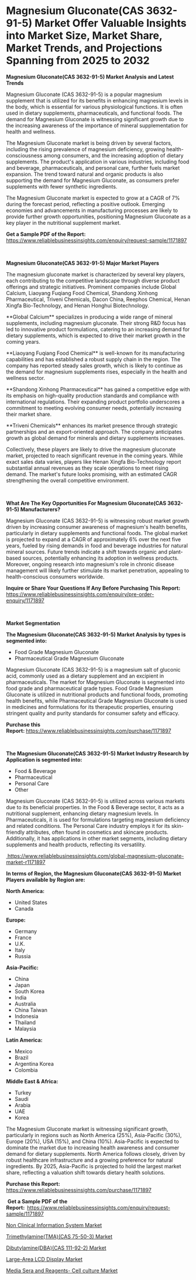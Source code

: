 <p><h1>Magnesium Gluconate(CAS 3632-91-5) Market Offer Valuable Insights into Market Size, Market Share, Market Trends, and Projections Spanning from 2025 to 2032</h1></p><p><strong>Magnesium Gluconate(CAS 3632-91-5) Market Analysis and Latest Trends</strong></p>
<p><p>Magnesium Gluconate (CAS 3632-91-5) is a popular magnesium supplement that is utilized for its benefits in enhancing magnesium levels in the body, which is essential for various physiological functions. It is often used in dietary supplements, pharmaceuticals, and functional foods. The demand for Magnesium Gluconate is witnessing significant growth due to the increasing awareness of the importance of mineral supplementation for health and wellness.</p><p>The Magnesium Gluconate market is being driven by several factors, including the rising prevalence of magnesium deficiency, growing health-consciousness among consumers, and the increasing adoption of dietary supplements. The product's application in various industries, including food and beverage, pharmaceuticals, and personal care, further fuels market expansion. The trend toward natural and organic products is also supporting the demand for Magnesium Gluconate, as consumers prefer supplements with fewer synthetic ingredients.</p><p>The Magnesium Gluconate market is expected to grow at a CAGR of 7% during the forecast period, reflecting a positive outlook. Emerging economies and advancements in manufacturing processes are likely to provide further growth opportunities, positioning Magnesium Gluconate as a key player in the nutritional supplement market.</p></p>
<p><strong>Get a Sample PDF of the Report:&nbsp;</strong> <a href="https://www.reliablebusinessinsights.com/enquiry/request-sample/1171897?utm_campaign=1091&utm_medium=2&utm_source=Github&utm_content=ia&utm_term=02022025&utm_id=magnesium-gluconatecas-3632-91-5">https://www.reliablebusinessinsights.com/enquiry/request-sample/1171897</a></p>
<p>&nbsp;</p>
<p><strong>Magnesium Gluconate(CAS 3632-91-5) Major Market Players</strong></p>
<p><p>The magnesium gluconate market is characterized by several key players, each contributing to the competitive landscape through diverse product offerings and strategic initiatives. Prominent companies include Global Calcium, Liaoyang Fuqiang Food Chemical, Shandong Xinhong Pharmaceutical, Triveni Chemicals, Dacon China, Reephos Chemical, Henan Xingfa Bio-Technology, and Henan Honghui Biotechnology.</p><p>**Global Calcium** specializes in producing a wide range of mineral supplements, including magnesium gluconate. Their strong R&D focus has led to innovative product formulations, catering to an increasing demand for dietary supplements, which is expected to drive their market growth in the coming years.</p><p>**Liaoyang Fuqiang Food Chemical** is well-known for its manufacturing capabilities and has established a robust supply chain in the region. The company has reported steady sales growth, which is likely to continue as the demand for magnesium supplements rises, especially in the health and wellness sector.</p><p>**Shandong Xinhong Pharmaceutical** has gained a competitive edge with its emphasis on high-quality production standards and compliance with international regulations. Their expanding product portfolio underscores a commitment to meeting evolving consumer needs, potentially increasing their market share.</p><p>**Triveni Chemicals** enhances its market presence through strategic partnerships and an export-oriented approach. The company anticipates growth as global demand for minerals and dietary supplements increases.</p><p>Collectively, these players are likely to drive the magnesium gluconate market, projected to reach significant revenue in the coming years. While exact sales data varies, players like Henan Xingfa Bio-Technology report substantial annual revenues as they scale operations to meet rising demand. The market's future looks promising, with an estimated CAGR strengthening the overall competitive environment.</p></p>
<p>&nbsp;</p>
<p><strong>What Are The Key Opportunities For Magnesium Gluconate(CAS 3632-91-5) Manufacturers?</strong></p>
<p><p>Magnesium Gluconate (CAS 3632-91-5) is witnessing robust market growth driven by increasing consumer awareness of magnesium's health benefits, particularly in dietary supplements and functional foods. The global market is projected to expand at a CAGR of approximately 6% over the next five years, fueled by rising demands in food and beverage industries for natural mineral sources. Future trends indicate a shift towards organic and plant-based sources, potentially enhancing its adoption in wellness products. Moreover, ongoing research into magnesium's role in chronic disease management will likely further stimulate its market penetration, appealing to health-conscious consumers worldwide.</p></p>
<p><strong>Inquire or Share Your Questions If Any Before Purchasing This Report:</strong> <a href="https://www.reliablebusinessinsights.com/enquiry/pre-order-enquiry/1171897?utm_campaign=1091&utm_medium=2&utm_source=Github&utm_content=ia&utm_term=02022025&utm_id=magnesium-gluconatecas-3632-91-5">https://www.reliablebusinessinsights.com/enquiry/pre-order-enquiry/1171897</a></p>
<p>&nbsp;</p>
<p><strong>Market Segmentation</strong></p>
<p><strong>The Magnesium Gluconate(CAS 3632-91-5) Market Analysis by types is segmented into:</strong></p>
<p><ul><li>Food Grade Magnesium Gluconate</li><li>Pharmaceutical Grade Magnesium Gluconate</li></ul></p>
<p><p>Magnesium Gluconate (CAS 3632-91-5) is a magnesium salt of gluconic acid, commonly used as a dietary supplement and an excipient in pharmaceuticals. The market for Magnesium Gluconate is segmented into food grade and pharmaceutical grade types. Food Grade Magnesium Gluconate is utilized in nutritional products and functional foods, promoting health benefits, while Pharmaceutical Grade Magnesium Gluconate is used in medicines and formulations for its therapeutic properties, ensuring stringent quality and purity standards for consumer safety and efficacy.</p></p>
<p><strong>Purchase this Report:&nbsp;</strong><a href="https://www.reliablebusinessinsights.com/purchase/1171897?utm_campaign=1091&utm_medium=2&utm_source=Github&utm_content=ia&utm_term=02022025&utm_id=magnesium-gluconatecas-3632-91-5">https://www.reliablebusinessinsights.com/purchase/1171897</a></p>
<p>&nbsp;</p>
<p><strong>The Magnesium Gluconate(CAS 3632-91-5) Market Industry Research by Application is segmented into:</strong></p>
<p><ul><li>Food & Beverage</li><li>Pharmaceutical</li><li>Personal Care</li><li>Other</li></ul></p>
<p><p>Magnesium Gluconate (CAS 3632-91-5) is utilized across various markets due to its beneficial properties. In the Food & Beverage sector, it acts as a nutritional supplement, enhancing dietary magnesium levels. In Pharmaceuticals, it is used for formulations targeting magnesium deficiency and related conditions. The Personal Care industry employs it for its skin-friendly attributes, often found in cosmetics and skincare products. Additionally, it has applications in other market segments, including dietary supplements and health products, reflecting its versatility.</p></p>
<p><a href="https://www.reliablebusinessinsights.com/global-magnesium-gluconate-market-r1171897?utm_campaign=1091&utm_medium=2&utm_source=Github&utm_content=ia&utm_term=02022025&utm_id=magnesium-gluconatecas-3632-91-5">&nbsp;https://www.reliablebusinessinsights.com/global-magnesium-gluconate-market-r1171897</a></p>
<p><strong>In terms of Region, the Magnesium Gluconate(CAS 3632-91-5) Market Players available by Region are:</strong></p>
<p>
    <p> <strong> North America: </strong>
        <ul>
            <li>United States</li>
            <li>Canada</li>
        </ul>
        </p> 
    <p> <strong> Europe: </strong>
        <ul>
            <li>Germany</li>
            <li>France</li>
            <li>U.K.</li>
            <li>Italy</li>
            <li>Russia</li>
        </ul>
        </p> 
    <p> <strong> Asia-Pacific: </strong>
        <ul>
            <li>China</li>
            <li>Japan</li>
            <li>South Korea</li>
            <li>India</li>
            <li>Australia</li>
            <li>China Taiwan</li>
            <li>Indonesia</li>
            <li>Thailand</li>
            <li>Malaysia</li>
        </ul>
        </p> 
    <p> <strong> Latin America: </strong>
        <ul>
            <li>Mexico</li>
            <li>Brazil</li>
            <li>Argentina Korea</li>
            <li>Colombia</li>
        </ul>
        </p> 
    <p> <strong> Middle East & Africa: </strong>
        <ul>
            <li>Turkey</li>
            <li>Saudi</li>
            <li>Arabia</li>
            <li>UAE</li>
            <li>Korea</li>
        </ul>
    </p>
    </p>
<p><p>The Magnesium Gluconate market is witnessing significant growth, particularly in regions such as North America (25%), Asia-Pacific (30%), Europe (20%), USA (15%), and China (10%). Asia-Pacific is expected to dominate the market due to increasing health awareness and consumer demand for dietary supplements. North America follows closely, driven by robust healthcare infrastructure and a growing preference for natural ingredients. By 2025, Asia-Pacific is projected to hold the largest market share, reflecting a valuation shift towards dietary health solutions.</p></p>
<p><strong>Purchase this Report: </strong><a href="https://www.reliablebusinessinsights.com/purchase/1171897?utm_campaign=1091&utm_medium=2&utm_source=Github&utm_content=ia&utm_term=02022025&utm_id=magnesium-gluconatecas-3632-91-5">https://www.reliablebusinessinsights.com/purchase/1171897</a></p>
<p>&nbsp;<strong>Get a Sample PDF of the Report:&nbsp;&nbsp;</strong><a href="https://www.reliablebusinessinsights.com/enquiry/request-sample/1171897?utm_campaign=1091&utm_medium=2&utm_source=Github&utm_content=ia&utm_term=02022025&utm_id=magnesium-gluconatecas-3632-91-5">https://www.reliablebusinessinsights.com/enquiry/request-sample/1171897</a></p>
<p><strong></strong></p>
<p><p><a href="https://www.linkedin.com/pulse/market-insights-evaluating-competitors-non-clinical-2skxc?utm_campaign=1091&utm_medium=2&utm_source=Github&utm_content=ia&utm_term=02022025&utm_id=magnesium-gluconatecas-3632-91-5">Non Clinical Information System Market</a></p><p><a href="https://github.com/katonmarti489/Market-Research-Report-List-1/blob/main/trimethylaminetmacas-75-50-3-market.md?utm_campaign=1091&utm_medium=2&utm_source=Github&utm_content=ia&utm_term=02022025&utm_id=magnesium-gluconatecas-3632-91-5">Trimethylamine(TMA)(CAS 75-50-3) Market</a></p><p><a href="https://github.com/mshiradeth/Market-Research-Report-List-1/blob/main/dibutylaminedbacas-111-92-2-market.md?utm_campaign=1091&utm_medium=2&utm_source=Github&utm_content=ia&utm_term=02022025&utm_id=magnesium-gluconatecas-3632-91-5">Dibutylamine(DBA)(CAS 111-92-2) Market</a></p><p><a href="https://www.linkedin.com/pulse/assessing-large-area-lcd-display-market-segmentation-type-8kjff?utm_campaign=1091&utm_medium=2&utm_source=Github&utm_content=ia&utm_term=02022025&utm_id=magnesium-gluconatecas-3632-91-5">Large-Area LCD Display Market</a></p><p><a href="https://www.linkedin.com/pulse/media-sera-reagents-cell-culture-industry-analysis-market-size-aczlf?utm_campaign=1091&utm_medium=2&utm_source=Github&utm_content=ia&utm_term=02022025&utm_id=magnesium-gluconatecas-3632-91-5">Media Sera and Reagents- Cell culture Market</a></p></p>